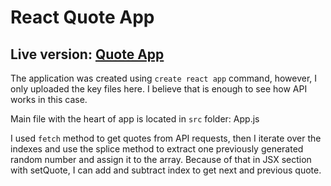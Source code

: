 # React Quote App
## Live version: [Quote App](https://gabrielagodek.github.io/React-quote-app/)

<!-- >> The application was created for the purposes of the recruitment process at Grupa IT. I also used a link with quotes from them. -->
The application was created using `create react app` command, however, I only uploaded the key files here. I believe that is enough to see how API works in this case.

Main file with the heart of app is located in `src` folder: App.js

I used `fetch` method to get quotes from API requests, then I iterate over the indexes and use the splice method to extract one previously generated random number and assign it to the array. Because of that in JSX section with setQuote, I can add and subtract index to get next and previous quote.
